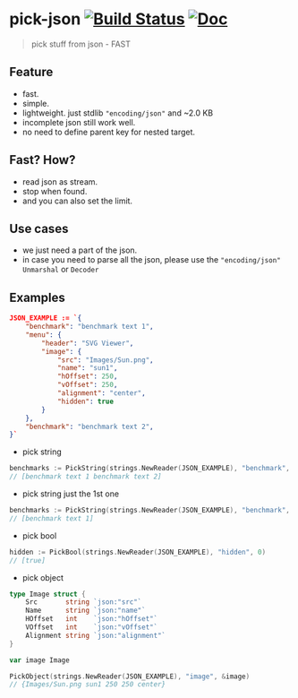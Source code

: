pick-json [![Build Status][semaphoreci-img]][semaphoreci-url] [![Doc][godoc-img]][godoc-url]
==========
> pick stuff from json - FAST

[godoc-img]: https://img.shields.io/badge/godoc-Reference-brightgreen.svg?style=flat-square
[godoc-url]: https://godoc.org/github.com/ddo/pick-json

[semaphoreci-img]: https://semaphoreci.com/api/v1/projects/4d90ed7b-d2e8-45ed-bbb1-a077b1fefeeb/625358/badge.svg
[semaphoreci-url]: https://semaphoreci.com/ddo/pick-json

## Feature

* fast.
* simple.
* lightweight. just stdlib ``"encoding/json"`` and ~2.0 KB
* incomplete json still work well.
* no need to define parent key for nested target.

## Fast? How?

* read json as stream.
* stop when found.
* and you can also set the limit.

## Use cases

* we just need a part of the json.
* in case you need to parse all the json, please use the ``"encoding/json"`` ``Unmarshal`` or ``Decoder``

## Examples

```json
JSON_EXAMPLE := `{   
    "benchmark": "benchmark text 1",
    "menu": {
        "header": "SVG Viewer",
        "image": { 
            "src": "Images/Sun.png",
            "name": "sun1",
            "hOffset": 250,
            "vOffset": 250,
            "alignment": "center",
            "hidden": true
        }
    },
    "benchmark": "benchmark text 2",
}`
```

* pick string

```go
benchmarks := PickString(strings.NewReader(JSON_EXAMPLE), "benchmark", 0)
// [benchmark text 1 benchmark text 2]
```

* pick string just the 1st one

```go
benchmarks := PickString(strings.NewReader(JSON_EXAMPLE), "benchmark", 1)
// [benchmark text 1]
```

* pick bool

```go
hidden := PickBool(strings.NewReader(JSON_EXAMPLE), "hidden", 0)
// [true]
```

* pick object

```go
type Image struct {
    Src       string `json:"src"`
    Name      string `json:"name"`
    HOffset   int    `json:"hOffset"`
    VOffset   int    `json:"vOffset"`
    Alignment string `json:"alignment"`
}

var image Image

PickObject(strings.NewReader(JSON_EXAMPLE), "image", &image)
// {Images/Sun.png sun1 250 250 center}
```
